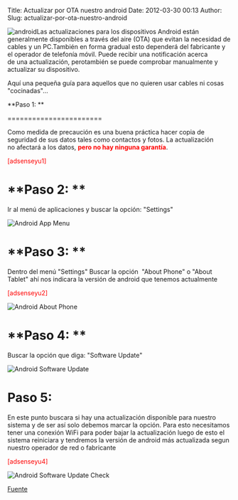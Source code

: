 Title: Actualizar por OTA nuestro android
Date: 2012-03-30 00:13
Author:  
Slug: actualizar-por-ota-nuestro-android

![android](http://abr4xas.org/wp-content/uploads/2012/03/at-default.png "android")Las
actualizaciones para los dispositivos Android están generalmente
disponibles a través del aire (OTA) que evitan la necesidad de cables y
un PC.También en forma gradual esto dependerá del fabricante y
el operador de telefonía móvil. Puede recibir una notificación acerca
de una actualización, perotambién se puede comprobar manualmente y
actualizar su dispositivo.

Aquí una pequeña guía para aquellos que no quieren usar cables ni cosas
"cocinadas"...

<!--more-->**Paso 1: **
=======================

Como medida de precaución es una buena práctica hacer copia de seguridad
de sus datos tales como contactos y fotos. La actualización no afectará
a los datos, <span style="color: #ff0000;">**pero no hay ninguna
garantía**</span>.

<span style="color: #ff0000;">[adsenseyu1]</span>

**Paso 2: **
============

Ir al menú de aplicaciones y buscar la opción: "Settings"

![Android App
Menu](http://cdn3.pcadvisor.co.uk/cmsdata/features/3347925/Android_App_Menu.png)

**Paso 3: **
============

Dentro del menú "Settings" Buscar la opción  "About Phone" o "About
Tablet" ahí nos indicara la versión de android que tenemos actualmente

<span style="color: #ff0000;">[adsenseyu2]</span>

![Android About
Phone](http://cdn3.pcadvisor.co.uk/cmsdata/features/3347925/Android_About_Phone_Tablet.png)

**Paso 4: **
============

Buscar la opción que diga: "Software Update"

![Android Software
Update](http://cdn3.pcadvisor.co.uk/cmsdata/features/3347925/Android_Software_Update.png)

**Paso 5:**
===========

En este punto buscara si hay una actualización disponible para nuestro
sistema y de ser así solo debemos marcar la opción. Para esto
necesitamos tener una conexión WiFi para poder bajar la actualización
luego de esto el sistema reiniciara y tendremos la versión de android
más actualizada segun nuestro operador de red o fabricante

<span style="color: #ff0000;">[adsenseyu4]</span>

![Android Software Update
Check](http://cdn3.pcadvisor.co.uk/cmsdata/features/3347925/Android_Software_Check.png)

[Fuente](http://www.pcadvisor.co.uk/how-to/google-android/3347925/how-manually-upgrade-android-smartphone-or-tablet/ "A one-size-fits-all guide to updating your device to a newer software version")
